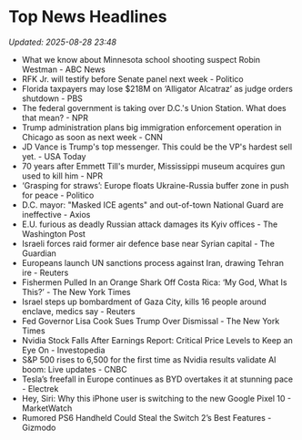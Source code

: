 # Top News Headlines

_Updated: 2025-08-28 23:48_

- What we know about Minnesota school shooting suspect Robin Westman - ABC News
- RFK Jr. will testify before Senate panel next week - Politico
- Florida taxpayers may lose $218M on ‘Alligator Alcatraz’ as judge orders shutdown - PBS
- The federal government is taking over D.C.'s Union Station. What does that mean? - NPR
- Trump administration plans big immigration enforcement operation in Chicago as soon as next week - CNN
- JD Vance is Trump's top messenger. This could be the VP's hardest sell yet. - USA Today
- 70 years after Emmett Till's murder, Mississippi museum acquires gun used to kill him - NPR
- ‘Grasping for straws’: Europe floats Ukraine-Russia buffer zone in push for peace - Politico
- D.C. mayor: "Masked ICE agents" and out-of-town National Guard are ineffective - Axios
- E.U. furious as deadly Russian attack damages its Kyiv offices - The Washington Post
- Israeli forces raid former air defence base near Syrian capital - The Guardian
- Europeans launch UN sanctions process against Iran, drawing Tehran ire - Reuters
- Fishermen Pulled In an Orange Shark Off Costa Rica: ‘My God, What Is This?’ - The New York Times
- Israel steps up bombardment of Gaza City, kills 16 people around enclave, medics say - Reuters
- Fed Governor Lisa Cook Sues Trump Over Dismissal - The New York Times
- Nvidia Stock Falls After Earnings Report: Critical Price Levels to Keep an Eye On - Investopedia
- S&P 500 rises to 6,500 for the first time as Nvidia results validate AI boom: Live updates - CNBC
- Tesla’s freefall in Europe continues as BYD overtakes it at stunning pace - Electrek
- Hey, Siri: Why this iPhone user is switching to the new Google Pixel 10 - MarketWatch
- Rumored PS6 Handheld Could Steal the Switch 2’s Best Features - Gizmodo